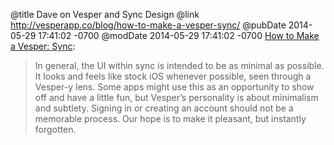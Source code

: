 @title Dave on Vesper and Sync Design
@link http://vesperapp.co/blog/how-to-make-a-vesper-sync/
@pubDate 2014-05-29 17:41:02 -0700
@modDate 2014-05-29 17:41:02 -0700
<a href="http://vesperapp.co/blog/how-to-make-a-vesper-sync/">How to Make a Vesper: Sync</a>:

>In general, the UI within sync is intended to be as minimal as possible. It looks and feels like stock iOS whenever possible, seen through a Vesper-y lens. Some apps might use this as an opportunity to show off and have a little fun, but Vesper’s personality is about minimalism and subtlety. Signing in or creating an account should not be a memorable process. Our hope is to make it pleasant, but instantly forgotten.
